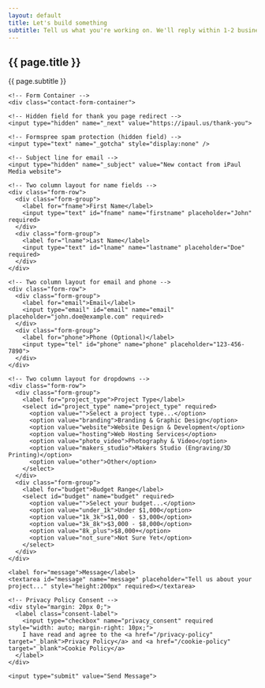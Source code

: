 ```yaml
---
layout: default
title: Let's build something
subtitle: Tell us what you're working on. We'll reply within 1-2 business days.
---
```

<!-- markdownlint-disable -->

<!-- Contact Form Section -->
<section class="contact-section">
  <div class="contact-wrapper">
    <!-- Header Section -->
    <div class="contact-header">
      <h1 class="contact-title">{{ page.title }}</h1>
      <p class="contact-subtitle">{{ page.subtitle }}</p>
    </div>

    <!-- Form Container -->
    <div class="contact-form-container">
  <!-- Formspree Form - Remember to replace YOUR_FORM_ID with your actual Formspree form ID -->
  <form name="contact" method="POST" action="https://formspree.io/f/YOUR_FORM_ID">
    
    <!-- Hidden field for thank you page redirect -->
    <input type="hidden" name="_next" value="https://ipaul.us/thank-you">
    
    <!-- Formspree spam protection (hidden field) -->
    <input type="text" name="_gotcha" style="display:none" />
    
    <!-- Subject line for email -->
    <input type="hidden" name="_subject" value="New contact from iPaul Media website">
    
    <!-- Two column layout for name fields -->
    <div class="form-row">
      <div class="form-group">
        <label for="fname">First Name</label>
        <input type="text" id="fname" name="firstname" placeholder="John" required>
      </div>
      <div class="form-group">
        <label for="lname">Last Name</label>
        <input type="text" id="lname" name="lastname" placeholder="Doe" required>
      </div>
    </div>

    <!-- Two column layout for email and phone -->
    <div class="form-row">
      <div class="form-group">
        <label for="email">Email</label>
        <input type="email" id="email" name="email" placeholder="john.doe@example.com" required>
      </div>
      <div class="form-group">
        <label for="phone">Phone (Optional)</label>
        <input type="tel" id="phone" name="phone" placeholder="123-456-7890">
      </div>
    </div>

    <!-- Two column layout for dropdowns -->
    <div class="form-row">
      <div class="form-group">
        <label for="project_type">Project Type</label>
        <select id="project_type" name="project_type" required>
          <option value="">Select a project type...</option>
          <option value="branding">Branding & Graphic Design</option>
          <option value="website">Website Design & Development</option>
          <option value="hosting">Web Hosting Services</option>
          <option value="photo_video">Photography & Video</option>
          <option value="makers_studio">Makers Studio (Engraving/3D Printing)</option>
          <option value="other">Other</option>
        </select>
      </div>
      <div class="form-group">
        <label for="budget">Budget Range</label>
        <select id="budget" name="budget" required>
          <option value="">Select your budget...</option>
          <option value="under_1k">Under $1,000</option>
          <option value="1k_3k">$1,000 - $3,000</option>
          <option value="3k_8k">$3,000 - $8,000</option>
          <option value="8k_plus">$8,000+</option>
          <option value="not_sure">Not Sure Yet</option>
        </select>
      </div>
    </div>

    <label for="message">Message</label>
    <textarea id="message" name="message" placeholder="Tell us about your project..." style="height:200px" required></textarea>

    <!-- Privacy Policy Consent -->
    <div style="margin: 20px 0;">
      <label class="consent-label">
        <input type="checkbox" name="privacy_consent" required style="width: auto; margin-right: 10px;">
        I have read and agree to the <a href="/privacy-policy" target="_blank">Privacy Policy</a> and <a href="/cookie-policy" target="_blank">Cookie Policy</a>
      </label>
    </div>

    <input type="submit" value="Send Message">

  </form>
    </div>
  </div>
</section>

<!-- Add form enhancement script -->
<script src="{{ '/assets/js/contact-form.js' | relative_url }}"></script>

<!-- Include all the existing styles from your current contact form -->
<!-- (Copy the entire <style> section from your current contact.md file here) -->
